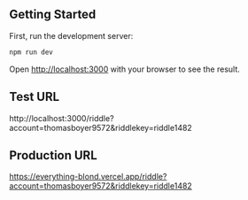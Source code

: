 ## Getting Started

First, run the development server:

```bash
npm run dev
```

Open [http://localhost:3000](http://localhost:3000) with your browser to see the result.

## Test URL

http://localhost:3000/riddle?account=thomasboyer9572&riddlekey=riddle1482

## Production URL

https://everything-blond.vercel.app/riddle?account=thomasboyer9572&riddlekey=riddle1482
